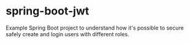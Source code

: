 # spring-boot-jwt
Example Spring Boot project to understand how it's possible to secure safely create and login users with different roles.
